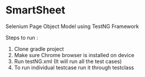 # SmartSheet
Selenium Page Object Model using TestNG Framework 

Steps to run :

1. Clone gradle project
2. Make sure Chrome browser is installed on device
3. Run testNG.xml (It will run all the test cases)
4. To run individual testcase run it through testclass
